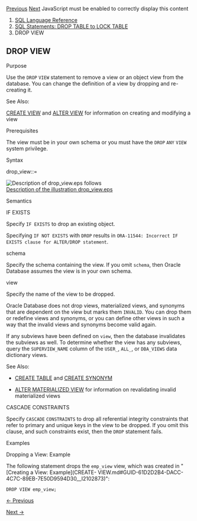 [Previous](DROP-USER.md) [Next](EXPLAIN-PLAN.md) JavaScript must be
enabled to correctly display this content

  1. [SQL Language Reference ](index.md)
  2. [SQL Statements: DROP TABLE to LOCK TABLE](SQL-Statements-DROP-TABLE-to-LOCK-TABLE.md)
  3. DROP VIEW 

## DROP VIEW

Purpose

Use the `DROP` `VIEW` statement to remove a view or an object view from the
database. You can change the definition of a view by dropping and re-creating
it.

See Also:

[CREATE VIEW](CREATE-VIEW.md#GUID-61D2D2B4-DACC-4C7C-89EB-7E50D9594D30) and
[ALTER VIEW](ALTER-VIEW.md#GUID-0DEDE960-B481-4B55-8027-EA9E4C863625) for
information on creating and modifying a view

Prerequisites

The view must be in your own schema or you must have the `DROP` `ANY` `VIEW`
system privilege.

Syntax

drop_view::=

![Description of drop_view.eps
follows](https://docs.oracle.com/en/database/oracle/oracle-database/23/sqlrf/img/drop_view.gif)  
[Description of the illustration drop_view.eps](img_text/drop_view.md)

Semantics

IF EXISTS

Specify `IF EXISTS` to drop an existing object.

Specifying `IF NOT EXISTS` with `DROP` results in `ORA-11544: Incorrect IF
EXISTS clause for ALTER/DROP statement`.

schema

Specify the schema containing the view. If you omit `schema`, then Oracle
Database assumes the view is in your own schema.

view

Specify the name of the view to be dropped.

Oracle Database does not drop views, materialized views, and synonyms that are
dependent on the view but marks them `INVALID`. You can drop them or redefine
views and synonyms, or you can define other views in such a way that the
invalid views and synonyms become valid again.

If any subviews have been defined on `view`, then the database invalidates the
subviews as well. To determine whether the view has any subviews, query the
`SUPERVIEW_NAME` column of the `USER_`, `ALL_`, or `DBA_VIEWS` data dictionary
views.

See Also:

  * [CREATE TABLE](CREATE-TABLE.md#GUID-F9CE0CC3-13AE-4744-A43C-EAC7A71AAAB6) and [CREATE SYNONYM](CREATE-SYNONYM.md#GUID-A806C82F-1171-478E-A910-F9C6C42739B2)

  * [ALTER MATERIALIZED VIEW](ALTER-MATERIALIZED-VIEW.md#GUID-29EE5682-AE42-4879-ABAD-E34E66ADD233) for information on revalidating invalid materialized views 

CASCADE CONSTRAINTS

Specify `CASCADE` `CONSTRAINTS` to drop all referential integrity constraints
that refer to primary and unique keys in the view to be dropped. If you omit
this clause, and such constraints exist, then the `DROP` statement fails.

Examples

Dropping a View: Example

The following statement drops the `emp_view` view, which was created in
"[Creating a View: Example](CREATE-
VIEW.md#GUID-61D2D2B4-DACC-4C7C-89EB-7E50D9594D30__I2102873)":

    
    
    DROP VIEW emp_view; 


[← Previous](DROP-USER.md)

[Next →](EXPLAIN-PLAN.md)
